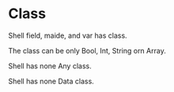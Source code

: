 # Class

Shell field, maide, and var has class.

The class can be only Bool, Int, String orn Array.

Shell has none Any class.

Shell has none Data class.